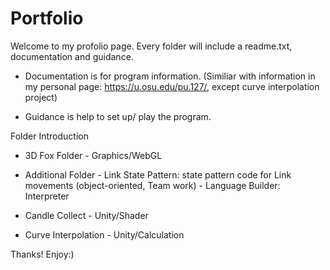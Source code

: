 # Portfolio

Welcome to my profolio page.
Every folder will include a readme.txt, documentation and guidance.

- Documentation is for program information. (Similiar with information in my personal page: https://u.osu.edu/pu.127/, except curve interpolation project)

- Guidance is help to set up/ play the program.

Folder Introduction
- 3D Fox Folder - Graphics/WebGL
- Additional Folder 
      - Link State Pattern: state pattern code for Link movements (object-oriented, Team work)
      - Language Builder: Interpreter

- Candle Collect - Unity/Shader
- Curve Interpolation - Unity/Calculation

Thanks! Enjoy:)
